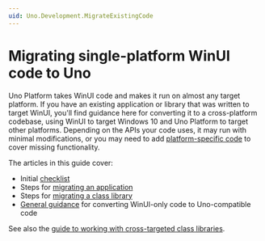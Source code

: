 ```yaml
---
uid: Uno.Development.MigrateExistingCode
---
```


# Migrating single-platform WinUI code to Uno

Uno Platform takes WinUI code and makes it run on almost any target platform. If you have an existing application or library that was written to target WinUI, you'll find guidance here for converting it to a cross-platform codebase, using WinUI to target Windows 10 and Uno Platform to target other platforms. Depending on the APIs your code uses, it may run with minimal modifications, or you may need to add [platform-specific code](platform-specific-csharp.md) to cover missing functionality.

The articles in this guide cover:

 - Initial [checklist](migrating-before-you-start.md)
 - Steps for [migrating an application](migrating-apps.md)
 - Steps for [migrating a class library](migrating-libraries.md)
 - [General guidance](migrating-guidance.md) for converting WinUI-only code to Uno-compatible code

See also the [guide to working with cross-targeted class libraries](cross-targeted-libraries.md).

